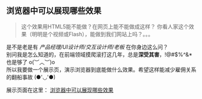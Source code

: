 浏览器中可以展现哪些效果
-----------------

> 这个效果用HTML5能不能做？在网页上能不能做成这样？
你看人家这个效果（明明是个视频或Flash），能做到我们网站上吗？。。。

是不是老是有 _产品经理/UI设计师/交互设计师/老板_ 在你身边这么问？  
别问我是怎么知道的，在前端领域摸爬滚打这几年，总是**深受其害**，!@#$%^&\*也是够了 o(︶︿︶)o  
所以我要做一个展示页，演示浏览器到底能做什么效果。希望这样能减少雇佣关系的翻船事故 (●'◡'●)

展示页面在这里： [浏览器中可以展现哪些效果](http://java-sparrow.github.io/gadget/whatAnimationsCanBrowserShow/index.html)
